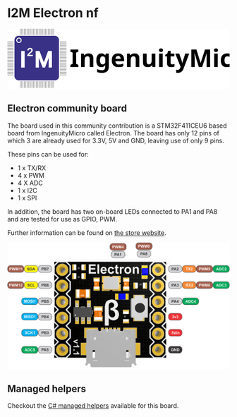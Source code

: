 # I2M Electron nf

![I2M Electron](https://raw.githubusercontent.com/nanoframework/nf-Community-Targets/main/ChibiOS/I2M_ELECTRON_NF/resources/IngenuityMicro_Logo.svg)

## Electron community board

The board used in this community contribution is a STM32F411CEU6 based board from IngenuityMicro called Electron. The board has only 12 pins of which 3 are already used for 3.3V, 5V and GND, leaving use of only 9 pins.

These pins can be used for:

- 1 x TX/RX
- 4 x PWM
- 4 X ADC
- 1 x I2C
- 1 x SPI

In addition, the board has two on-board LEDs connected to PA1 and PA8 and are tested for use as GPIO, PWM.

Further information can be found on [the store website](https://store.ingenuitymicro.com/electron).

![pins](https://github.com/nanoframework/nf-Community-Targets/blob/main/ChibiOS/I2M_ELECTRON_NF/resources/electronpins.png?raw=true)

## Managed helpers

Checkout the [C# managed helpers](https://github.com/nanoframework/nf-Community-Targets/tree/main/ChibiOS/I2M_ELECTRON_NF/managed_helpers) available for this board.

